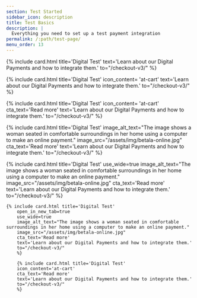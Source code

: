 ```yaml
---
section: Test Started
sidebar_icon: description
title: Test Basics
description: |
  Everything you need to set up a test payment integration
permalink: /:path/test-page/
menu_order: 13
---
```


<div>
{% include card.html title='Digital Test'
        text='Learn about our Digital Payments and how to integrate them.'
        to="/checkout-v3/"
        %}

{% include card.html title='Digital Test'
        icon_content= 'at-cart'
        text='Learn about our Digital Payments and how to integrate them.'
        to="/checkout-v3/"
        %}

{% include card.html title='Digital Test'
        icon_content= 'at-cart'
        cta_text='Read more'
        text='Learn about our Digital Payments and how to integrate them.'
        to="/checkout-v3/"
        %}

{% include card.html title='Digital Test'
        image_alt_text="The image shows a woman seated in comfortable surroundings in her home using a computer to make an online payment."
        image_src="/assets/img/betala-online.jpg"
        cta_text='Read more'
        text='Learn about our Digital Payments and how to integrate them.'
        to="/checkout-v3/"
        %}

{% include card.html title='Digital Test'
        use_wide=true
        image_alt_text="The image shows a woman seated in comfortable surroundings in her home using a computer to make an online payment."
        image_src="/assets/img/betala-online.jpg"
        cta_text='Read more'
        text='Learn about our Digital Payments and how to integrate them.'
        to="/checkout-v3/"
        %}

    {% include card.html title='Digital Test'
        open_in_new_tab=true
        use_wide=true
        image_alt_text="The image shows a woman seated in comfortable surroundings in her home using a computer to make an online payment."
        image_src="/assets/img/betala-online.jpg"
        cta_text='Read more'
        text='Learn about our Digital Payments and how to integrate them.'
        to="/checkout-v3/"
        %}

        {% include card.html title='Digital Test'
        icon_content='at-cart'
        cta_text='Read more'
        text='Learn about our Digital Payments and how to integrate them.'
        to="/checkout-v3/"
        %}
</div>
